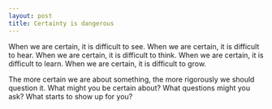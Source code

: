 ```yaml
---
layout: post
title: Certainty is dangerous
---
```


When we are certain, it is difficult to see. When we are certain, it is difficult to hear. When we are certain, it is difficult to think. When we are certain, it is difficult to learn. When we are certain, it is difficult to grow.

The more certain we are about something, the more rigorously we should question it. What might you be certain about? What questions might you ask? What starts to show up for you?
